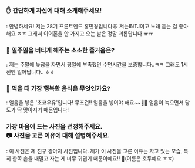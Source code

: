 ### ✋ 간단하게 자신에 대해 소개해주세요!
 : 안녕하세요! 저는 28기 프론트엔드 홍민경입니다😆 저는INTJ이고 노래 듣는 걸 좋아해요 ㅎㅎ 그래서 이어폰을 안 가지고 오는 날은 정말 괴롭답니다 ㅠㅠ

### 🎁 일주일을 버티게 해주는 소소한 즐거움은? 
 : 저는 주말에 늦잠을 자면서 평일에 부족했던 수면시간을 보충합니다..ㅋㅋ 그래도 1시 전엔 일어납니다.. ㅎㅎ

### 👅 먹을 때 가장 행복한 음식은 무엇인가요?
 : 얼음을 넣은 '초코우유'입니다! 무조건!! 얼음을 넣어야 해요~~🍫🧊 얼음이 녹으면서 당도가 딱 맞아지기 때문입니다!

### 가장 마음에 드는 사진을 선정해주세요.<br>📷 사진을 고른 이유에 대해 설명해주세요.
 : 이 사진은 제 친구 강아지 사진입니다. 제가 이 사진을 고른 이유는 자고 있는 모습, 특히 한쪽 손을 내밀고 자는 게 너무 귀엽기 때문이에요!! 🐶(이름은 호두예요 ㅎㅎ)
